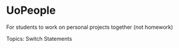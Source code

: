 # UoPeople
For students to work on personal projects together (not homework)

Topics:
Switch Statements
